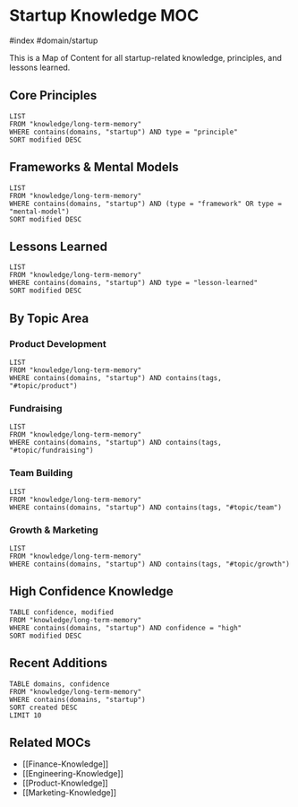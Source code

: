 # Startup Knowledge MOC

#index #domain/startup

This is a Map of Content for all startup-related knowledge, principles, and lessons learned.

## Core Principles
<!-- Fundamental startup principles -->
```dataview
LIST
FROM "knowledge/long-term-memory"
WHERE contains(domains, "startup") AND type = "principle"
SORT modified DESC
```

## Frameworks & Mental Models
<!-- Startup frameworks and decision-making models -->
```dataview
LIST
FROM "knowledge/long-term-memory"
WHERE contains(domains, "startup") AND (type = "framework" OR type = "mental-model")
SORT modified DESC
```

## Lessons Learned
<!-- Hard-won lessons from startup experience -->
```dataview
LIST
FROM "knowledge/long-term-memory"
WHERE contains(domains, "startup") AND type = "lesson-learned"
SORT modified DESC
```

## By Topic Area

### Product Development
```dataview
LIST
FROM "knowledge/long-term-memory"
WHERE contains(domains, "startup") AND contains(tags, "#topic/product")
```

### Fundraising
```dataview
LIST
FROM "knowledge/long-term-memory"
WHERE contains(domains, "startup") AND contains(tags, "#topic/fundraising")
```

### Team Building
```dataview
LIST
FROM "knowledge/long-term-memory"
WHERE contains(domains, "startup") AND contains(tags, "#topic/team")
```

### Growth & Marketing
```dataview
LIST
FROM "knowledge/long-term-memory"
WHERE contains(domains, "startup") AND contains(tags, "#topic/growth")
```

## High Confidence Knowledge
<!-- Most reliable and tested insights -->
```dataview
TABLE confidence, modified
FROM "knowledge/long-term-memory"
WHERE contains(domains, "startup") AND confidence = "high"
SORT modified DESC
```

## Recent Additions
```dataview
TABLE domains, confidence
FROM "knowledge/long-term-memory"
WHERE contains(domains, "startup")
SORT created DESC
LIMIT 10
```

## Related MOCs
- [[Finance-Knowledge]]
- [[Engineering-Knowledge]]
- [[Product-Knowledge]]
- [[Marketing-Knowledge]]